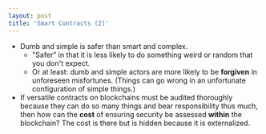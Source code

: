 ```yaml
--- 
layout: post 
title: 'Smart Contracts (2)' 
---
```


- Dumb and simple is safer than smart and complex.
  - "Safer" in that it is less likely to do something weird or random that you don't expect.
  - Or at least: dumb and simple actors are more likely to be **forgiven** in unforeseen misfortunes. (Things can go wrong in an unfortunate configuration of simple things.)
- If versatile contracts on blockchains must be audited thoroughly because they can do so many things and bear responsibility thus much, then how can the **cost** of ensuring security be assessed **within** the blockchain? The cost is there but is hidden because it is externalized.
